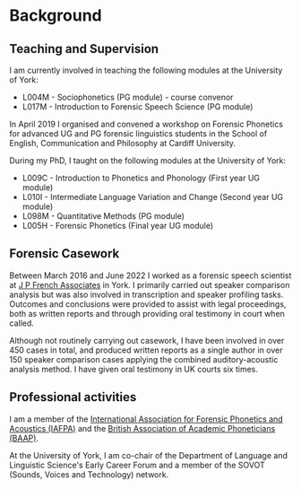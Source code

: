# Background

## Teaching and Supervision
I am currently  involved in teaching the following modules at the University of York:
- L004M - Sociophonetics (PG module) - course convenor
- L017M - Introduction to Forensic Speech Science (PG module)

In April 2019 I organised and convened a workshop on Forensic Phonetics for advanced UG and PG forensic linguistics students in the School of English, Communication and Philosophy at Cardiff University.

During my PhD, I taught on the following modules at the University of York:
- L009C - Introduction to Phonetics and Phonology (First year UG module)
- L010I - Intermediate Language Variation and Change (Second year UG module)
- L098M - Quantitative Methods (PG module)
- L005H - Forensic Phonetics (Final year UG module)


## Forensic Casework
Between March 2016 and June 2022 I worked as a forensic speech scientist at [J P French Associates](https://www.jpfrench.com/) in York.  I primarily carried out speaker comparison analysis but was also involved in transcription and speaker profiling tasks. Outcomes and conclusions were provided to assist with legal proceedings, both as written reports and through providing oral testimony in court when called. 

Although not routinely carrying out casework, I have been involved in over 450  cases in total, and produced written reports as a single author in over 150 speaker comparison cases applying the combined auditory-acoustic analysis method. I have given oral testimony in UK courts six times.


## Professional activities

I am a member of the [International Association for Forensic Phonetics and Acoustics (IAFPA)](https://www.iafpa.net/) and the [British Association of Academic Phoneticians (BAAP)](https://www.baap.ac.uk/).

At the University of York, I am co-chair of the Department of Language and Linguistic Science's Early Career Forum and a member of the SOVOT (Sounds, Voices and Technology) network. 